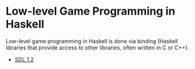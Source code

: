 # Low-level Game Programming in Haskell

Low-level game programming in Haskell is done via binding (Haskell
libraries that provide access to other libraries, often written in
C or C++). 

* [SDL 1.2](SDL_SDL1_Main)
